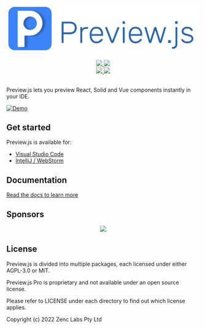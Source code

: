 <div align="center">
  <a href="https://previewjs.com" target="_blank">
    <img src="assets/banner.svg" alt="Preview.js" />
  </a>
  <br />
  <br />
  <a href="https://marketplace.visualstudio.com/items?itemName=zenclabs.previewjs" target="_blank">
    <img src="https://img.shields.io/visual-studio-marketplace/v/zenclabs.previewjs?label=vscode extension" />
    <img src="https://img.shields.io/visual-studio-marketplace/d/zenclabs.previewjs" />
  </a>
  <br />
  <a href="https://plugins.jetbrains.com/plugin/18384-preview-js" target="_blank">
    <img src="https://img.shields.io/jetbrains/plugin/v/18384" />
    <img src="https://img.shields.io/jetbrains/plugin/d/18384" />
  </a>
</div>
<br />

Preview.js lets you preview React, Solid and Vue components instantly in your IDE.

[![Demo](assets/previewjs-overview.gif)](https://previewjs.com)

## Get started

Preview.js is available for:

- [Visual Studio Code](https://marketplace.visualstudio.com/items?itemName=zenclabs.previewjs)
- [IntelliJ / WebStorm](https://plugins.jetbrains.com/plugin/18384-preview-js)

## Documentation

[Read the docs to learn more](https://previewjs.com)

## Sponsors

<p align="center">
  <a href="https://github.com/sponsors/fwouts">
    <img src='https://cdn.jsdelivr.net/gh/fwouts/sponsors/sponsorkit/sponsors.svg'/>
  </a>
</p>

## License

Preview.js is divided into multiple packages, each licensed under either AGPL-3.0 or MIT.

Preview.js Pro is proprietary and not available under an open source license.

Please refer to LICENSE under each directory to find out which license applies.

Copyright (c) 2022 Zenc Labs Pty Ltd
